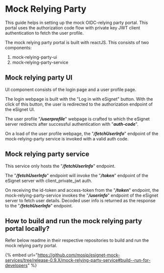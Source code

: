 # Mock Relying Party

This guide helps in setting up the mock OIDC-relying party portal. This portal uses the authorization code flow with private key JWT client authentication to fetch the user profile.

The mock relying party portal is built with reactJS. This consists of two components:

1. mock-relying-party-ui
2. mock-relying-party-service

## Mock relying party UI

UI component consists of the login page and a user profile page.&#x20;

The login webpage is built with the "Log in with eSignet" button. With the click of this button, the user is redirected to the authorization endpoint of the eSignet UI.&#x20;

The user profile "_**/userprofile**_" webpage is crafted to which the eSignet server redirects after successful authentication with "_**auth-code**_".&#x20;

On a load of the user profile webpage, the "_**/fetchUserInfo**_" endpoint of the mock-relying-party service is invoked with a valid auth code.

## Mock relying party service

This service only hosts the "_**/fetchUserInfo**_" endpoint.&#x20;

The "_**/fetchUserInfo**_" endpoint will invoke the "_**/token**_" endpoint of the eSignet server with client\_private\_jwt auth.&#x20;

On receiving the id-token and access-token from the "_**/token**_" endpoint, the mock-relying-party-service invokes the "_**/userinfo**_" endpoint of the eSignet server to fetch user details. Decoded user info is returned as the response to the "_**/fetchUserInfo**_" endpoint.

## How to build and run the mock relying party portal locally?

Refer below readme in their respective repositories to build and run the mock relying party portal.

{% embed url="https://github.com/mosip/esignet-mock-services/tree/release-0.9.X/mock-relying-party-service#build--run-for-developers" %}
